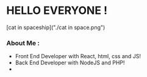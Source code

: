 # HELLO EVERYONE !
[cat in spaceship]("./cat in space.png")
### About Me : 

- Front End Developer with React, html, css and JS!
- Back End Developer with NodeJS and PHP!
- 


